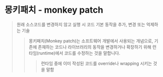 # 몽키패치 - monkey patch

> 원래 소스코드를 변경하지 않고 실행 시 코드 기본 동작을 추가, 변경 또는 억제하는 기술
>
> > 몽키패치(Monkey patch)는 소프트웨어 개발에서 사용되는 개념으로, 기존에 존재하는 코드나 라이브러리의 동작을 변경하거나 확장하기 위해 런타임(runtime)에서 코드를 수정하는 것을 말합니다.
> >
> > > 런타임 중에 이미 작성된 코드를 override나 wrapping 시키는 것을 말함
